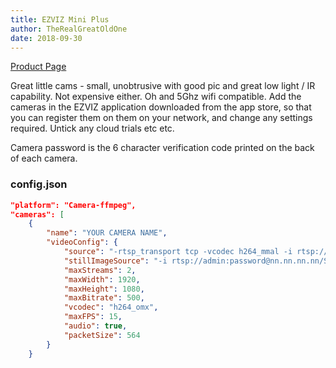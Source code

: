 ```yaml
---
title: EZVIZ Mini Plus
author: TheRealGreatOldOne
date: 2018-09-30
---
```

[Product Page](https://www.ezvizlife.com/uk/product/mini-plus/916)

Great little cams - small, unobtrusive with good pic and great low light / IR capability. Not expensive either. Oh and 5Ghz wifi compatible. Add the cameras in the EZVIZ application downloaded from the app store, so that you can register them on them on your network, and change any settings required. Untick any cloud trials etc etc.

Camera password is the 6 character verification code printed on the back of each camera.

### config.json

```json
"platform": "Camera-ffmpeg",
"cameras": [
    {
        "name": "YOUR CAMERA NAME",
        "videoConfig": {
            "source": "-rtsp_transport tcp -vcodec h264_mmal -i rtsp://admin:password@nn.nn.nn.nn/Streaming/Channels/1",
            "stillImageSource": "-i rtsp://admin:password@nn.nn.nn.nn/Streaming/Channels/1/picture",
            "maxStreams": 2,
            "maxWidth": 1920,
            "maxHeight": 1080,
            "maxBitrate": 500,
            "vcodec": "h264_omx",
            "maxFPS": 15,
            "audio": true,
            "packetSize": 564
        }
    }
```
